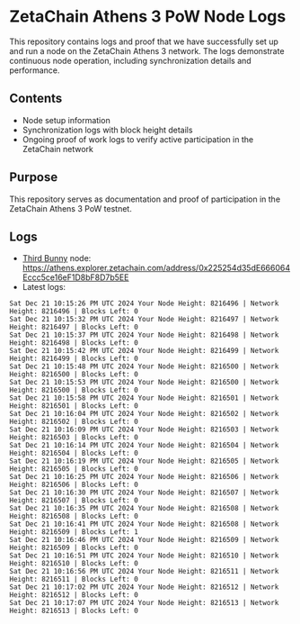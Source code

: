 # ZetaChain Athens 3 PoW Node Logs
This repository contains logs and proof that we have successfully set up and run a node on the ZetaChain Athens 3 network. The logs demonstrate continuous node operation, including synchronization details and performance.

## Contents
- Node setup information
- Synchronization logs with block height details
- Ongoing proof of work logs to verify active participation in the ZetaChain network

## Purpose
This repository serves as documentation and proof of participation in the ZetaChain Athens 3 PoW testnet.

## Logs

- [Third Bunny](https://thirdbunny.xyz/) node: https://athens.explorer.zetachain.com/address/0x225254d35dE666064Eccc5ce16eF1D8bF8D7b5EE
- Latest logs:
```
Sat Dec 21 10:15:26 PM UTC 2024 Your Node Height: 8216496 | Network Height: 8216496 | Blocks Left: 0
Sat Dec 21 10:15:32 PM UTC 2024 Your Node Height: 8216497 | Network Height: 8216497 | Blocks Left: 0
Sat Dec 21 10:15:37 PM UTC 2024 Your Node Height: 8216498 | Network Height: 8216498 | Blocks Left: 0
Sat Dec 21 10:15:42 PM UTC 2024 Your Node Height: 8216499 | Network Height: 8216499 | Blocks Left: 0
Sat Dec 21 10:15:48 PM UTC 2024 Your Node Height: 8216500 | Network Height: 8216500 | Blocks Left: 0
Sat Dec 21 10:15:53 PM UTC 2024 Your Node Height: 8216500 | Network Height: 8216500 | Blocks Left: 0
Sat Dec 21 10:15:58 PM UTC 2024 Your Node Height: 8216501 | Network Height: 8216501 | Blocks Left: 0
Sat Dec 21 10:16:04 PM UTC 2024 Your Node Height: 8216502 | Network Height: 8216502 | Blocks Left: 0
Sat Dec 21 10:16:09 PM UTC 2024 Your Node Height: 8216503 | Network Height: 8216503 | Blocks Left: 0
Sat Dec 21 10:16:14 PM UTC 2024 Your Node Height: 8216504 | Network Height: 8216504 | Blocks Left: 0
Sat Dec 21 10:16:19 PM UTC 2024 Your Node Height: 8216505 | Network Height: 8216505 | Blocks Left: 0
Sat Dec 21 10:16:25 PM UTC 2024 Your Node Height: 8216506 | Network Height: 8216506 | Blocks Left: 0
Sat Dec 21 10:16:30 PM UTC 2024 Your Node Height: 8216507 | Network Height: 8216507 | Blocks Left: 0
Sat Dec 21 10:16:35 PM UTC 2024 Your Node Height: 8216508 | Network Height: 8216508 | Blocks Left: 0
Sat Dec 21 10:16:41 PM UTC 2024 Your Node Height: 8216508 | Network Height: 8216509 | Blocks Left: 1
Sat Dec 21 10:16:46 PM UTC 2024 Your Node Height: 8216509 | Network Height: 8216509 | Blocks Left: 0
Sat Dec 21 10:16:51 PM UTC 2024 Your Node Height: 8216510 | Network Height: 8216510 | Blocks Left: 0
Sat Dec 21 10:16:56 PM UTC 2024 Your Node Height: 8216511 | Network Height: 8216511 | Blocks Left: 0
Sat Dec 21 10:17:02 PM UTC 2024 Your Node Height: 8216512 | Network Height: 8216512 | Blocks Left: 0
Sat Dec 21 10:17:07 PM UTC 2024 Your Node Height: 8216513 | Network Height: 8216513 | Blocks Left: 0
```
